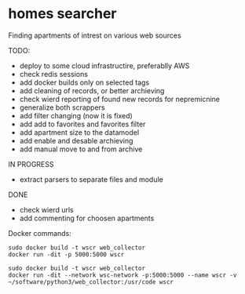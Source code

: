 # homes searcher
Finding apartments of intrest on various web sources

TODO:
- deploy to some cloud infrastructire, preferablly AWS
- check redis sessions
- add docker builds only on selected tags
- add cleaning of records, or better archieving
- check wierd reporting of found new records for nepremicnine
- generalize both scrappers
- add filter changing (now it is fixed)
- add add to favorites and favorites filter
- add apartment size to the datamodel
- add enable and desable archieving
- add manual move to and from archive

IN PROGRESS
- extract parsers to separate files and module

DONE
- check wierd urls
- add commenting for choosen apartments

Docker commands:
```
sudo docker build -t wscr web_collector 
docker run -dit -p 5000:5000 wscr

sudo docker build -t wscr web_collector
docker run -dit --network wsc-network -p:5000:5000 --name wscr -v ~/software/python3/web_collector:/usr/code wscr 
```
